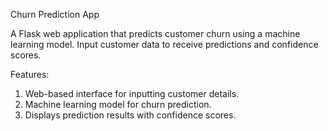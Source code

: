 
Churn Prediction App

A Flask web application that predicts customer churn using a machine learning model. Input customer data to receive predictions and confidence scores.

Features:

1. Web-based interface for inputting customer details.
2. Machine learning model for churn prediction.
3. Displays prediction results with confidence scores.

